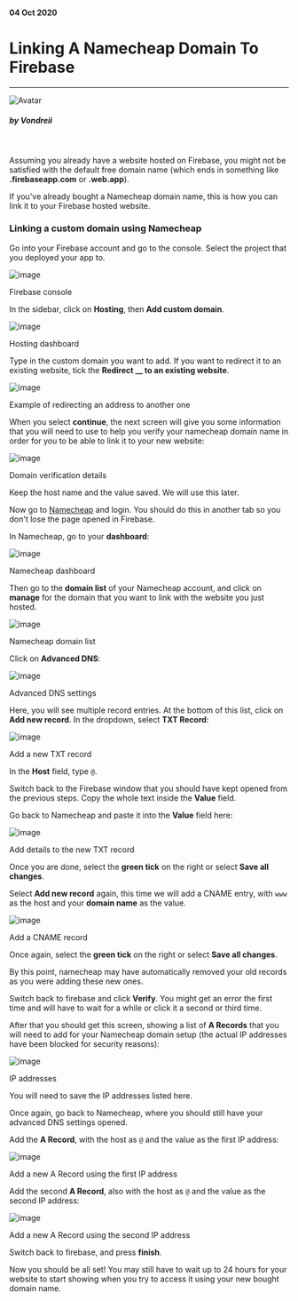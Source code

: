 <div class="writtenContent">

#### 04 Oct 2020
# Linking A Namecheap Domain To Firebase
___

<!-- ----------- Intro ----------- -->
<div class="avatar-block">
    <img src="../../../assets/social/profile.jpg" loading="lazy" alt="Avatar" class="avatar avatar-align">
    <h5 class="avatar-text avatar-align"> by Vondreii</h5>
</div>
<br>
<!-- ----------------------------- -->

Assuming you already have a website hosted on Firebase, you might not be satisfied with the default free domain name (which ends in something like **.firebaseapp.com** or **.web.app**). 

If you've already bought a Namecheap domain name, this is how you can link it to your Firebase hosted website.

### Linking a custom domain using Namecheap

Go into your Firebase account and go to the console. Select the project that you deployed your app to. 

<!-- ----------- Image ----------- -->
<div class="image-container">
	<img src="../../../assets/content/post-images/linkingANamecheapDomainToFirebase/firebase-console.PNG" loading="lazy" alt="image" class="image-full"/>
	<div class="image-description"><p>Firebase console</p></div>
</div>
<!-- ----------------------------- -->

In the sidebar, click on **Hosting**, then **Add custom domain**. 

<!-- ----------- Image ----------- -->
<div class="image-container">
	<img src="../../../assets/content/post-images/linkingANamecheapDomainToFirebase/add_custom_domain.PNG" loading="lazy" alt="image" class="image-full"/>
	<div class="image-description"><p>Hosting dashboard</p></div>
</div>
<!-- ----------------------------- -->

Type in the custom domain you want to add. If you want to redirect it to an existing website, tick the **Redirect __ to an existing website**.

<!-- ----------- Image ----------- -->
<div class="image-container">
	<img src="../../../assets/content/post-images/linkingANamecheapDomainToFirebase/add_custom_domain3.PNG" loading="lazy" alt="image" class="image-full"/>
	<div class="image-description"><p>Example of redirecting an address to another one</p></div>
</div>
<!-- ----------------------------- -->

When you select **continue**, the next screen will give you some information that you will need to use to help you verify your namecheap domain name in order for you to be able to link it to your new website:

<!-- ----------- Image ----------- -->
<div class="image-container">
	<img src="../../../assets/content/post-images/linkingANamecheapDomainToFirebase/add_txt1.PNG" loading="lazy" alt="image" class="image-full"/>
	<div class="image-description"><p>Domain verification details</p></div>
</div>
<!-- ----------------------------- -->

Keep the host name and the value saved. We will use this later.

Now go to [Namecheap](https://www.namecheap.com/) and login. You should do this in another tab so you don't lose the page opened in Firebase. 

In Namecheap, go to your **dashboard**:

<!-- ----------- Image ----------- -->
<div class="image-container">
	<img src="../../../assets/content/post-images/linkingANamecheapDomainToFirebase/namecheap-dashboard.PNG" loading="lazy" alt="image" class="image-full"/>
	<div class="image-description"><p>Namecheap dashboard</p></div>
</div>
<!-- ----------------------------- -->

Then go to the **domain list** of your Namecheap account, and click on **manage** for the domain that you want to link with the website you just hosted.

<!-- ----------- Image ----------- -->
<div class="image-container">
	<img src="../../../assets/content/post-images/linkingANamecheapDomainToFirebase/domain-list.PNG" loading="lazy" alt="image" class="image-full"/>
	<div class="image-description"><p>Namecheap domain list</p></div>
</div>
<!-- ----------------------------- -->

Click on **Advanced DNS**:

<!-- ----------- Image ----------- -->
<div class="image-container">
	<img src="../../../assets/content/post-images/linkingANamecheapDomainToFirebase/advanced-DNS.PNG" loading="lazy" alt="image" class="image-full"/>
	<div class="image-description"><p>Advanced DNS settings</p></div>
</div>
<!-- ----------------------------- -->

Here, you will see multiple record entries. At the bottom of this list, click on **Add new record**. In the dropdown, select **TXT Record**:

<!-- ----------- Image ----------- -->
<div class="image-container">
	<img src="../../../assets/content/post-images/linkingANamecheapDomainToFirebase/add_txt2.PNG" loading="lazy" alt="image" class="image-full"/>
	<div class="image-description"><p>Add a new TXT record</p></div>
</div>
<!-- ----------------------------- -->

In the **Host** field, type `@`. 

Switch back to the Firebase window that you should have kept opened from the previous steps. Copy the whole text inside the **Value** field.

Go back to Namecheap and paste it into the **Value** field here:

<!-- ----------- Image ----------- -->
<div class="image-container">
	<img src="../../../assets/content/post-images/linkingANamecheapDomainToFirebase/add_txt3.PNG" loading="lazy" alt="image" class="image-full"/>
	<div class="image-description"><p>Add details to the new TXT record</p></div>
</div>
<!-- ----------------------------- -->

Once you are done, select the **green tick** on the right or select **Save all changes**.

Select **Add new record** again, this time we will add a CNAME entry, with `www` as the host and your **domain name** as the value.

<!-- ----------- Image ----------- -->
<div class="image-container">
	<img src="../../../assets/content/post-images/linkingANamecheapDomainToFirebase/add_cName.PNG" loading="lazy" alt="image" class="image-full"/>
	<div class="image-description"><p>Add a CNAME record</p></div>
</div>
<!-- ----------------------------- -->

Once again, select the **green tick** on the right or select **Save all changes**.

By this point, namecheap may have automatically removed your old records as you were adding these new ones.

Switch back to firebase and click **Verify**. You might get an error the first time and will have to wait for a while or click it a second or third time.

After that you should get this screen, showing a list of **A Records** that you will need to add for your Namecheap domain setup (the actual IP addresses have been blocked for security reasons):

<!-- ----------- Image ----------- -->
<div class="image-container">
	<img src="../../../assets/content/post-images/linkingANamecheapDomainToFirebase/recordA1.PNG" loading="lazy" alt="image" class="image-full"/>
	<div class="image-description"><p>IP addresses</p></div>
</div>
<!-- ----------------------------- -->

You will need to save the IP addresses listed here.

Once again, go back to Namecheap, where you should still have your advanced DNS settings opened.

Add the **A Record**, with the host as `@` and the value as the first IP address:

<!-- ----------- Image ----------- -->
<div class="image-container">
	<img src="../../../assets/content/post-images/linkingANamecheapDomainToFirebase/recordA2.PNG" loading="lazy" alt="image" class="image-full"/>
	<div class="image-description"><p>Add a new A Record using the first IP address</p></div>
</div>
<!-- ----------------------------- -->

Add the second **A Record**, also with the host as `@` and the value as the second IP address:

<!-- ----------- Image ----------- -->
<div class="image-container">
	<img src="../../../assets/content/post-images/linkingANamecheapDomainToFirebase/recordA3.PNG" loading="lazy" alt="image" class="image-full"/>
	<div class="image-description"><p>Add a new A Record using the second IP address</p></div>
</div>
<!-- ----------------------------- -->

Switch back to firebase, and press **finish**.

Now you should be all set! You may still have to wait up to 24 hours for your website to start showing when you try to access it using your new bought domain name.

<br><br>

</div>